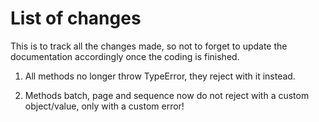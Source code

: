 List of changes
===============

This is to track all the changes made, so not to forget to update the documentation accordingly once the coding is finished.

1. All methods no longer throw TypeError, they reject with it instead.

2. Methods batch, page and sequence now do not reject with a custom object/value, only with a custom error!



